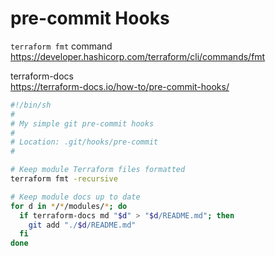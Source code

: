 # pre-commit Hooks

`terraform fmt` command  
https://developer.hashicorp.com/terraform/cli/commands/fmt  

terraform-docs  
https://terraform-docs.io/how-to/pre-commit-hooks/  

```sh
#!/bin/sh
#
# My simple git pre-commit hooks 
#
# Location: .git/hooks/pre-commit
#

# Keep module Terraform files formatted
terraform fmt -recursive

# Keep module docs up to date
for d in */*/modules/*; do
  if terraform-docs md "$d" > "$d/README.md"; then
    git add "./$d/README.md"
  fi
done
```